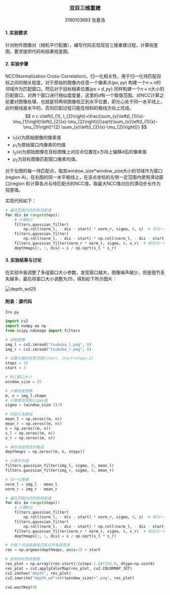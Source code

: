 <center><h3>双目三维重建</h3></center>

<center>3190103683 张嘉浩</center>

#### 1. 实验要求

针对附件图像对（相机平行配置），编写代码实现双目三维重建过程，计算视差图。要求提供代码和结果视差图。

#### 2. 实验步骤

NCC(Normalization Cross-Correlation)，归一化相关性，用于归一化待匹配目标之间的相关程度。对于原始的图像内任意一个像素点$(px, py)$ 构建一个$n\times n$的邻域作为匹配窗口。然后对于目标相素位置$(px+d, py)$ 同样构建一个$n\times n$大小的匹配窗口，对两个窗口进行相似度度量，这里的$d$有一个取值范围。对NCC计算之前要对图像处理，也就是将两帧图像校正到水平位置，即光心处于同一水平线上，此时极线是水平的，否则匹配过程只能在倾斜的极线方向上完成。
$$
n c c\left(I_{1}, I_{2}\right)=\frac{\sum_{x}\left(I_{1}(x)-\mu_{1}\right)\left(I_{2}(x)-\mu_{2}\right)}{\sqrt{\sum_{x}\left(I_{1}(x)-\mu_{1}\right)^{2} \sum_{x}\left(I_{2}(x)-\mu_{2}\right)}}
$$

- $I_1(x)$为原始图像的像素值
- $\mu_1$为原始窗口内像素的均值
- $I_2(x)$为原始图像在目标图像上对应点位置在x方向上偏移d后的像素值
- $\mu_2$为目标图像匹配窗口像素均值。

对于左图的每一待匹配点，取其window_size*window_size大小的邻域作为窗口(region A)，在右图的同一水平极线上，在该点坐标的左侧一定范围内使用滑动窗口(region B)计算各点与待匹配点的NCC值，取最大NCC值对应的滑动步长作为视差值。

实现代码如下：

```py
# 遍历范围内的所有视差值
for dis in range(steps):
    # 计算NCC
    filters.gaussian_filter(
        np.roll(norm_l, - dis - start) * norm_r, sigma, 0, s)  # 和归一化
    filters.gaussian_filter(
        np.roll(norm_l, - dis - start) * np.roll(norm_l, - dis - start), sigma, 0, s_l)
    filters.gaussian_filter(norm_r * norm_r, sigma, 0, s_r)  # 和反归一化
    depthmaps[:, :, dis] = s / np.sqrt(s_l * s_r)
```

#### 3. 实验结果与讨论

在实验中我调整了多组窗口大小参数，发现窗口越大，图像噪声越少，但是细节丢失越多。最后将窗口大小调整为25，得到如下所示图片：

![depth_wd25](/Users/zhangjiahao/Desktop/hw9/depth_wd25.png)



#### 附录：源代码

`3re.py`

```python
import cv2
import numpy as np
from scipy.ndimage import filters

# 读取图像
img_l = cv2.imread("tsukuba_l.png", 0)
img_r = cv2.imread("tsukuba_r.png", 0)

# 设置大概的视差范围[start, start+steps-1]
steps = 15
start = 3

# NCC窗口大小
window_size = 25

# 计算视差图像
m, n = img_l.shape
# 计算等效高斯sigma值
sigma = (window_size-1)/8

# 初始化各数组
mean_l = np.zeros((m, n))
mean_r = np.zeros((m, n))
s = np.zeros((m, n))
s_l = np.zeros((m, n))
s_r = np.zeros((m, n))

# 保存深度信息的数组
depthmaps = np.zeros((m, n, steps))

# 计算平均值
filters.gaussian_filter(img_l, sigma, 0, mean_l)
filters.gaussian_filter(img_r, sigma, 0, mean_r)

# 归一化图像
norm_l = img_l - mean_l
norm_r = img_r - mean_r

# 遍历范围内的所有视差值
for dis in range(steps):
    # 计算NCC
    filters.gaussian_filter(
        np.roll(norm_l, - dis - start) * norm_r, sigma, 0, s)  # 和归一化
    filters.gaussian_filter(
        np.roll(norm_l, - dis - start) * np.roll(norm_l, - dis - start), sigma, 0, s_l)
    filters.gaussian_filter(norm_r * norm_r, sigma, 0, s_r)  # 和反归一化
    depthmaps[:, :, dis] = s / np.sqrt(s_l * s_r)

# 为每个点选取最佳匹配点并取其视差
res = np.argmax(depthmaps, axis=2) + start

# 绘制伪彩色视差图
res_plot = np.array((res-start)/(steps-1.0)*255.0, dtype=np.uint8)
res_plot = cv2.applyColorMap(res_plot, cv2.COLORMAP_JET)
cv2.imshow("depth", res_plot)
cv2.imwrite("depth_wd"+str(window_size)+".png", res_plot)

cv2.waitKey(0)
```



